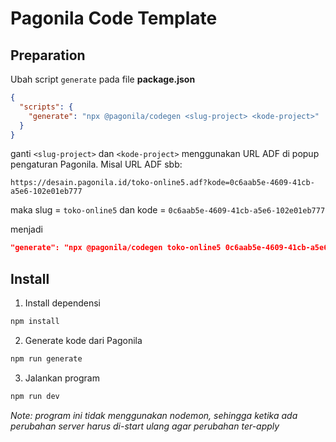 # Pagonila Code Template

## Preparation

Ubah script `generate` pada file **package.json**

```json
{
  "scripts": {
    "generate": "npx @pagonila/codegen <slug-project> <kode-project>"
  }
}
```

ganti `<slug-project>` dan `<kode-project>` menggunakan URL ADF di popup pengaturan Pagonila. Misal URL ADF sbb:

```text
https://desain.pagonila.id/toko-online5.adf?kode=0c6aab5e-4609-41cb-a5e6-102e01eb777
```

maka slug = `toko-online5` dan kode = `0c6aab5e-4609-41cb-a5e6-102e01eb777`

menjadi 

```json
"generate": "npx @pagonila/codegen toko-online5 0c6aab5e-4609-41cb-a5e6-102e01eb777"
```

## Install

1. Install dependensi

```bash
npm install
```

2. Generate kode dari Pagonila

```bash
npm run generate
```

3. Jalankan program

```bash
npm run dev
```

*Note: program ini tidak menggunakan nodemon, sehingga ketika ada perubahan server harus di-start ulang agar perubahan ter-apply*
